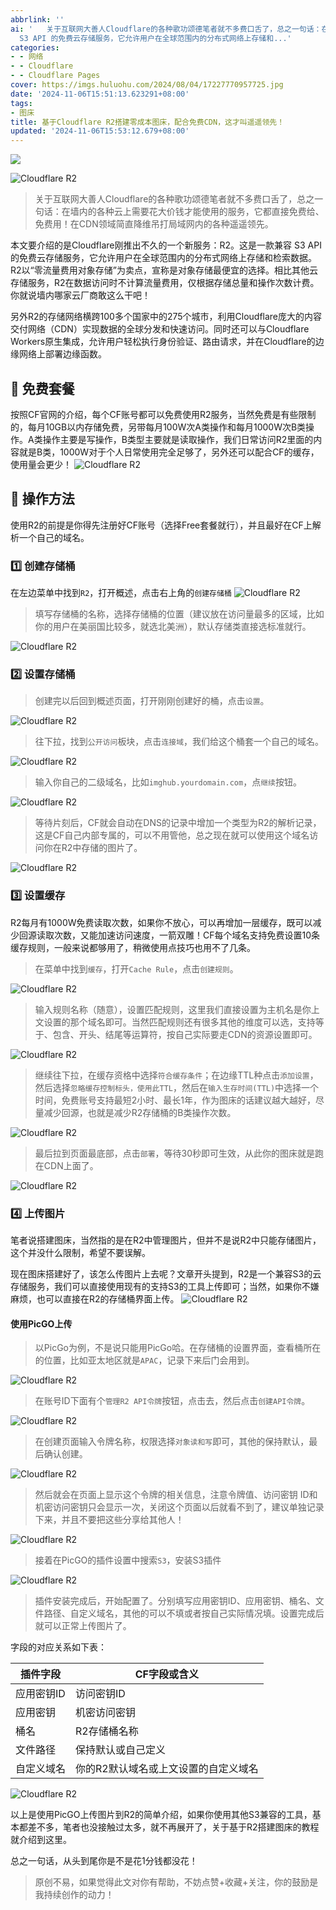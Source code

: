 ```yaml
---
abbrlink: ''
ai: '   关于互联网大善人Cloudflare的各种歌功颂德笔者就不多费口舌了，总之一句话：在墙内的各种云上需要花大价钱才能使用的服务，它都直接免费给、免费用！在CDN领域简直降维吊打局域网内的各种遥遥领先。  本文要介绍的是Cloudflare刚推出不久的一个新服务：R2。这是一款兼容
  S3 API 的免费云存储服务，它允许用户在全球范围内的分布式网络上存储和...'
categories:
- - 网络
- - Cloudflare
- - Cloudflare Pages
cover: https://imgs.huluohu.com/2024/08/04/17227770957725.jpg
date: '2024-11-06T15:51:13.623291+08:00'
tags:
- 图床
title: 基于Cloudflare R2搭建零成本图床，配合免费CDN，这才叫遥遥领先！
updated: '2024-11-06T15:53:12.679+08:00'
---
```

[![](https://www.huluohu.com/posts/1099/)](https://www.huluohu.com/posts/1099/)

![Cloudflare R2](https://imgs.huluohu.com/2024/08/04/17227770957725.jpg)

> 关于互联网大善人Cloudflare的各种歌功颂德笔者就不多费口舌了，总之一句话：在墙内的各种云上需要花大价钱才能使用的服务，它都直接免费给、免费用！在CDN领域简直降维吊打局域网内的各种遥遥领先。

本文要介绍的是Cloudflare刚推出不久的一个新服务：R2。这是一款兼容 S3 API 的免费云存储服务，它允许用户在全球范围内的分布式网络上存储和检索数据。R2以“零流量费用对象存储”为卖点，宣称是对象存储最便宜的选择。相比其他云存储服务，R2在数据访问时不计算流量费用，仅根据存储总量和操作次数计费。你就说墙内哪家云厂商敢这么干吧！

另外R2的存储网络横跨100多个国家中的275个城市，利用Cloudflare庞大的内容交付网络（CDN）实现数据的全球分发和快速访问。同时还可以与Cloudflare Workers原生集成，允许用户轻松执行身份验证、路由请求，并在Cloudflare的边缘网络上部署边缘函数。

## 🦄 免费套餐

按照CF官网的介绍，每个CF账号都可以免费使用R2服务，当然免费是有些限制的，每月10GB以内存储免费，另带每月100W次A类操作和每月1000W次B类操作。A类操作主要是写操作，B类型主要就是读取操作，我们日常访问R2里面的内容就是B类，1000W对于个人日常使用完全足够了，另外还可以配合CF的缓存，使用量会更少！
![Cloudflare R2](https://imgs.huluohu.com/2024/08/04/17227768580568.jpg)

## 🦌 操作方法

使用R2的前提是你得先注册好CF账号（选择Free套餐就行），并且最好在CF上解析一个自己的域名。

### 1️⃣ 创建存储桶

在左边菜单中找到`R2`，打开概述，点击右上角的`创建存储桶`
![Cloudflare R2](https://imgs.huluohu.com/2024/08/04/17227777754854.jpg)

> 填写存储桶的名称，选择存储桶的位置（建议放在访问量最多的区域，比如你的用户在美丽国比较多，就选北美洲），默认存储类直接选标准就行。

![Cloudflare R2](https://imgs.huluohu.com/2024/08/04/17227778456747.jpg)

### 2️⃣ 设置存储桶

> 创建完以后回到概述页面，打开刚刚创建好的桶，点击`设置`。

![Cloudflare R2](https://imgs.huluohu.com/2024/08/04/17227780252786.jpg)

> 往下拉，找到`公开访问`板块，点击`连接域`，我们给这个桶套一个自己的域名。

![Cloudflare R2](https://imgs.huluohu.com/2024/08/04/17227781534800.jpg)

> 输入你自己的二级域名，比如`imghub.yourdomain.com`，点`继续`按钮。

![Cloudflare R2](https://imgs.huluohu.com/2024/08/04/17227784142400.jpg)

> 等待片刻后，CF就会自动在DNS的记录中增加一个类型为R2的解析记录，这是CF自己内部专属的，可以不用管他，总之现在就可以使用这个域名访问你在R2中存储的图片了。

![Cloudflare R2](https://imgs.huluohu.com/2024/08/04/17227785277905.jpg)

### 3️⃣ 设置缓存

R2每月有1000W免费读取次数，如果你不放心，可以再增加一层缓存，既可以减少回源读取次数，又能加速访问速度，一箭双雕！CF每个域名支持免费设置10条缓存规则，一般来说都够用了，稍微使用点技巧也用不了几条。

> 在菜单中找到`缓存`，打开`Cache Rule`，点击`创建规则`。

![Cloudflare R2](https://imgs.huluohu.com/2024/08/04/17227787274479.jpg)

> 输入规则名称（随意），设置匹配规则，这里我们直接设置为主机名是你上文设置的那个域名即可。当然匹配规则还有很多其他的维度可以选，支持等于、包含、开头、结尾等运算符，按自己实际要走CDN的资源设置即可。

![Cloudflare R2](https://imgs.huluohu.com/2024/08/04/17227789075354.jpg)

> 继续往下拉，在缓存资格中选择`符合缓存条件`；在边缘TTL种点击`添加设置`，然后选择`忽略缓存控制标头，使用此TTL`，然后在`输入生存时间(TTL)`中选择一个时间，免费账号支持最短2小时、最长1年，作为图床的话建议越大越好，尽量减少回源，也就是减少R2存储桶的B类操作次数。

![Cloudflare R2](https://imgs.huluohu.com/2024/08/04/17227790563098.jpg)

> 最后拉到页面最底部，点击`部署`，等待30秒即可生效，从此你的图床就是跑在CDN上面了。

![Cloudflare R2](https://imgs.huluohu.com/2024/08/04/17227792263601.jpg)

### 4️⃣ 上传图片

笔者说搭建图床，当然指的是在R2中管理图片，但并不是说R2中只能存储图片，这个并没什么限制，希望不要误解。

现在图床搭建好了，该怎么传图片上去呢？文章开头提到，R2是一个兼容S3的云存储服务，我们可以直接使用现有的支持S3的工具上传即可；当然，如果你不嫌麻烦，也可以直接在R2的存储桶界面上传。
![Cloudflare R2](https://imgs.huluohu.com/2024/08/04/17227794660680.jpg)

#### 使用PicGO上传

> 以PicGo为例，不是说只能用PicGo哈。在存储桶的设置界面，查看桶所在的位置，比如亚太地区就是`APAC`，记录下来后门会用到。

![Cloudflare R2](https://imgs.huluohu.com/2024/08/04/17227808711095.jpg)

> 在账号ID下面有个`管理R2 API令牌`按钮，点击去，然后点击`创建API令牌`。

![Cloudflare R2](https://imgs.huluohu.com/2024/08/04/17227803277737.jpg)

> 在创建页面输入令牌名称，权限选择`对象读和写`即可，其他的保持默认，最后确认创建。

![Cloudflare R2](https://imgs.huluohu.com/2024/08/04/17227803956206.jpg)

> 然后就会在页面上显示这个令牌的相关信息，注意令牌值、访问密钥 ID和机密访问密钥只会显示一次，关闭这个页面以后就看不到了，建议单独记录下来，并且不要把这些分享给其他人！

![Cloudflare R2](https://imgs.huluohu.com/2024/08/04/17227806641069.jpg)

> 接着在PicGO的插件设置中搜索`S3`，安装S3插件

![Cloudflare R2](https://imgs.huluohu.com/2024/08/04/17227800896871.jpg)

> 插件安装完成后，开始配置了。分别填写应用密钥ID、应用密钥、桶名、文件路径、自定义域名，其他的可以不填或者按自己实际情况填。设置完成后就可以正常上传图片了。

字段的对应关系如下表：


| 插件字段   | CF字段或含义                         |
| ---------- | ------------------------------------ |
| 应用密钥ID | 访问密钥ID                           |
| 应用密钥   | 机密访问密钥                         |
| 桶名       | R2存储桶名称                         |
| 文件路径   | 保持默认或自己定义                   |
| 自定义域名 | 你的R2默认域名或上文设置的自定义域名 |

![Cloudflare R2](https://imgs.huluohu.com/2024/08/04/17227810778382.jpg)

以上是使用PicGO上传图片到R2的简单介绍，如果你使用其他S3兼容的工具，基本都差不多，笔者也没接触过太多，就不再展开了，关于基于R2搭建图床的教程就介绍到这里。

总之一句话，从头到尾你是不是花1分钱都没花！

> 原创不易，如果觉得此文对你有帮助，不妨点赞+收藏+关注，你的鼓励是我持续创作的动力！
